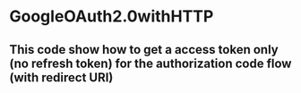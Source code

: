 # GoogleOAuth2.0withHTTP

## This code show how to get a access token only (no refresh token) for the authorization code flow (with redirect URI)
